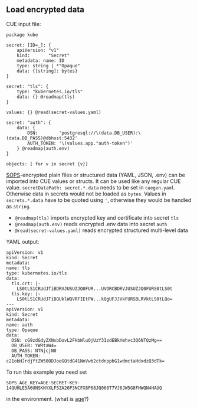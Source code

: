 ## Load encrypted data

CUE input file:

    package kube

    secret: [ID=_]: {
        apiVersion: "v1"
        kind:       "Secret"
        metadata: name: ID
        type: string | *"Opaque"
        data: {[string]: bytes}
    }

    secret: "tls": {
        type: "kubernetes.io/tls"
        data: {} @readmap(tls)
    }

    values: {} @read(secret-values.yaml)

    secret: "auth": {
        data: {
            DSN:        'postgresql://\(data.DB_USER):\(data.DB_PASS)@dbhost:5432'
            AUTH_TOKEN: '\(values.app."auth-token")'
        } @readmap(auth.env)
    }

    objects: [ for v in secret {v}]

[SOPS][SOPS]-encrypted plain files or structured data (YAML, JSON, .env) can be
imported into CUE values or structs. It can be used like any regular CUE value.
`secretDataPath: secret.*.data` needs to be set in `cuegen.yaml`. Otherwise
data in secrets would not be loaded as `bytes`. Values in `secrets.*.data` have to
be quoted using `'`, otherwise they would be handled as `string`.

* `@readmap(tls)` imports encrypted key and certificate into secret `tls`
* `@readmap(auth.env)` reads encrypted .env data into secret `auth`
* `@read(secret-values.yaml)` reads encrypted structured multi-level data

YAML output:

    apiVersion: v1
    kind: Secret
    metadata:
    name: tls
    type: kubernetes.io/tls
    data:
      tls.crt: |-
        LS0tLS1CRUdJTiBDRVJUSUZJQ0FUR...UVORCBDRVJUSUZJQ0FURS0tLS0t
      tls.key: |-
        LS0tLS1CRUdJTiBQUklWQVRFIEtFW...kQgUFJJVkFURSBLRVktLS0tLQo=
    ---
    apiVersion: v1
    kind: Secret
    metadata:
    name: auth
    type: Opaque
    data:
      DSN: cG9zdGdyZXNxbDovL2FkbWluOjUzY3IzdEBkYmhvc3Q6NTQzMg==
      DB_USER: YWRtaW4=
      DB_PASS: NTNjcjN0
      AUTH_TOKEN: c21obHJrdjYtZW50ODJoeGQtdG41NnVwb2ctdnppbG1wdmctaHdxdzQ3dTk=

To run this example you need set

    SOPS_AGE_KEY=AGE-SECRET-KEY-14QUHLE5A6UNSKNYXLF5ZA26P3NCFX8P68JQ066T7VJ6JW5G8FHWQN4HAUQ

in the environment. (what is [age][age]?)

[SOPS]:   https://github.com/mozilla/sops
[age]:    https://age-encryption.org
